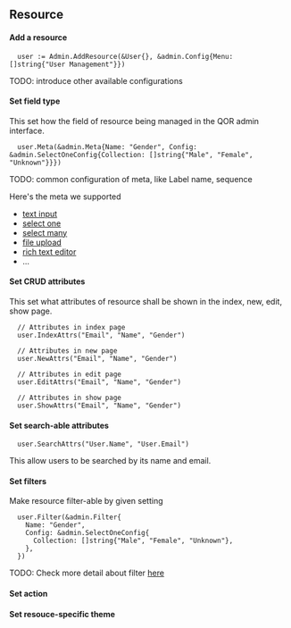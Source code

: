 ## Resource

#### Add a resource

```
  user := Admin.AddResource(&User{}, &admin.Config{Menu: []string{"User Management"}})
```

TODO: introduce other available configurations

#### Set field type

This set how the field of resource being managed in the QOR admin interface.

```
  user.Meta(&admin.Meta{Name: "Gender", Config: &admin.SelectOneConfig{Collection: []string{"Male", "Female", "Unknown"}}})
```

TODO: common configuration of meta, like Label name, sequence

Here's the meta we supported

- [text input]()
- [select one]()
- [select many]()
- [file upload]()
- [rich text editor]()
- ...

#### Set CRUD attributes

This set what attributes of resource shall be shown in the index, new, edit, show page.

```
  // Attributes in index page
  user.IndexAttrs("Email", "Name", "Gender")

  // Attributes in new page
  user.NewAttrs("Email", "Name", "Gender")

  // Attributes in edit page
  user.EditAttrs("Email", "Name", "Gender")

  // Attributes in show page
  user.ShowAttrs("Email", "Name", "Gender")
```

#### Set search-able attributes

```
  user.SearchAttrs("User.Name", "User.Email")
```

This allow users to be searched by its name and email.

#### Set filters

Make resource filter-able by given setting

```
  user.Filter(&admin.Filter{
    Name: "Gender",
    Config: &admin.SelectOneConfig{
      Collection: []string{"Male", "Female", "Unknown"},
    },
  })
```

TODO: Check more detail about filter [here]()

#### Set action
#### Set resouce-specific theme
